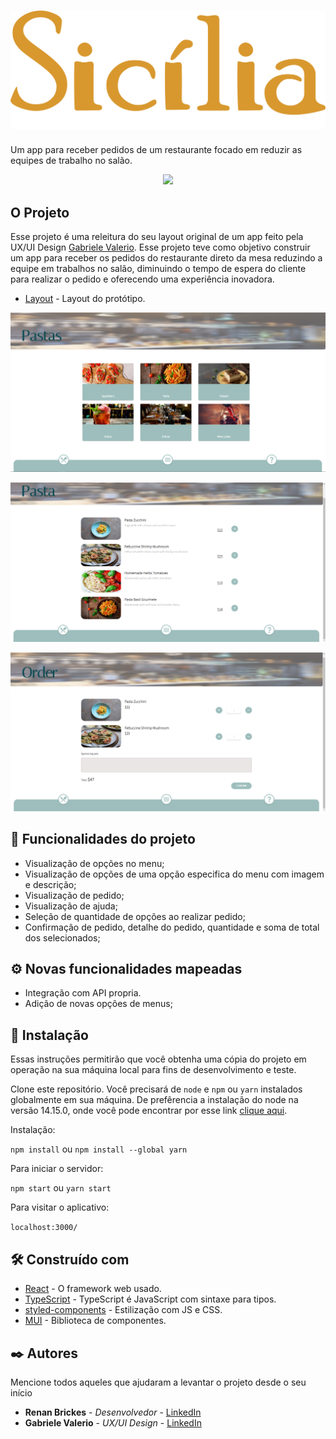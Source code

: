 # ![Logo Sicília](./prints/nome_02.png)
Um app para receber pedidos de um restaurante focado em reduzir
as equipes de trabalho no salão.

<p align="center">
<img src="http://img.shields.io/static/v1?label=STATUS&message=EM%20DESENVOLVIMENTO&color=GREEN&style=for-the-badge"/>
</p>

## O Projeto
Esse projeto é uma releitura do seu layout original de um app feito pela UX/UI Design <a href="https://www.linkedin.com/in/gabrielevaler/">Gabriele Valerio</a>.
Esse projeto teve como objetivo construir um app para receber os pedidos do restaurante direto da mesa
reduzindo a equipe em trabalhos no salão, diminuindo o tempo de espera do cliente para realizar o pedido e
oferecendo uma experiência inovadora.

* [Layout](https://www.behance.net/gallery/138699685/Prototipo-App-Pedido) - Layout do protótipo.

![Menu](prints/01.png)

![Pasta](prints/02.png)

![Order](prints/03.png)

## :hammer: Funcionalidades do projeto

- Visualização de opções no menu;
- Visualização de opções de uma opção especifica do menu com imagem e descrição;
- Visualização de pedido;
- Visualização de ajuda;
- Seleção de quantidade de opções ao realizar pedido;
- Confirmação de pedido, detalhe do pedido, quantidade e soma de total dos selecionados;


## ⚙️ Novas funcionalidades mapeadas
- Integração com API propria.
- Adição de novas opções de menus;


## 🔧 Instalação
Essas instruções permitirão que você obtenha uma cópia do projeto em operação na sua máquina local para fins de desenvolvimento e teste.

Clone este repositório. Você precisará de `node` e `npm` ou `yarn` instalados globalmente em sua máquina.
De prefêrencia a instalação do node na versão 14.15.0, onde você pode encontrar por esse link <a href="https://nodejs.org/ja/blog/release/v14.15.0/">clique aqui</a>.

Instalação:

`npm install` ou `npm install --global yarn`

Para iniciar o servidor:

`npm start` ou `yarn start` 

Para visitar o aplicativo:

`localhost:3000/`

## 🛠️ Construído com

* [React](https://pt-br.reactjs.org/) - O framework web usado.
* [TypeScript](https://www.typescriptlang.org/) - TypeScript é JavaScript com sintaxe para tipos. 
* [styled-components](https://styled-components.com/) - Estilização com JS e CSS.
* [MUI](https://mui.com/pt/) - Biblioteca de componentes.

## ✒️ Autores

Mencione todos aqueles que ajudaram a levantar o projeto desde o seu início

* **Renan Brickes** - *Desenvolvedor* - [LinkedIn](https://www.linkedin.com/in/renan-brickes-822717140/)
* **Gabriele Valerio** - *UX/UI Design* - [LinkedIn](https://www.linkedin.com/in/gabrielevaler/)
